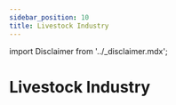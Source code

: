 ```yaml
---
sidebar_position: 10
title: Livestock Industry
---
```


import Disclaimer from '../\_disclaimer.mdx';

<Disclaimer />


# Livestock Industry





